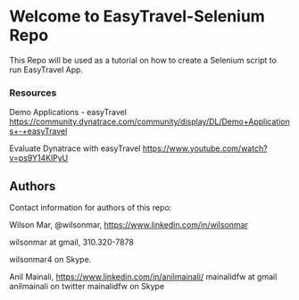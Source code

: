 # Welcome to EasyTravel-Selenium Repo

This Repo will be used as a tutorial on how to create a Selenium script to run EasyTravel App.




### Resources
Demo Applications - easyTravel
https://community.dynatrace.com/community/display/DL/Demo+Applications+-+easyTravel

Evaluate Dynatrace with easyTravel
https://www.youtube.com/watch?v=ps9Y14KlPyU


<a name="Authors"></a>

## Authors

Contact information for authors of this repo:

Wilson Mar, @wilsonmar, https://www.linkedin.com/in/wilsonmar

wilsonmar at gmail, 310.320-7878

wilsonmar4 on Skype.

Anil Mainali, https://www.linkedin.com/in/anilmainali/
mainalidfw at gmail
anilmainali on twitter
mainalidfw on Skype
